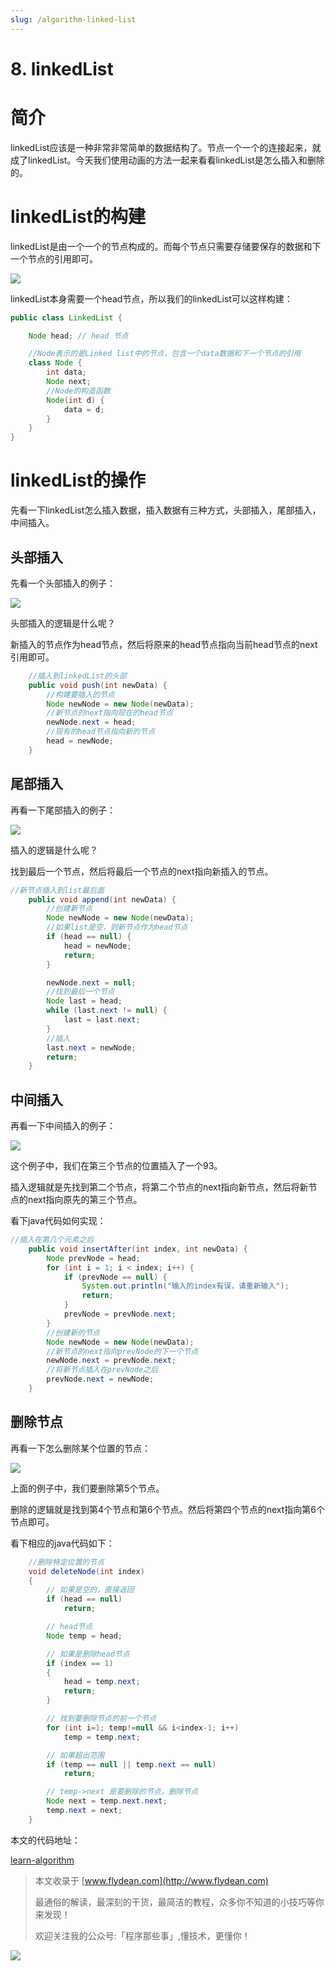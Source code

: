 ```yaml
---
slug: /algorithm-linked-list
---
```


# 8. linkedList

# 简介

linkedList应该是一种非常非常简单的数据结构了。节点一个一个的连接起来，就成了linkedList。今天我们使用动画的方法一起来看看linkedList是怎么插入和删除的。

# linkedList的构建

linkedList是由一个一个的节点构成的。而每个节点只需要存储要保存的数据和下一个节点的引用即可。

![](https://img-blog.csdnimg.cn/20200711205130793.png)

linkedList本身需要一个head节点，所以我们的linkedList可以这样构建：

~~~java
public class LinkedList {

    Node head; // head 节点

    //Node表示的是Linked list中的节点，包含一个data数据和下一个节点的引用
    class Node {
        int data;
        Node next;
        //Node的构造函数
        Node(int d) {
            data = d;
        }
    }
}
~~~

# linkedList的操作

先看一下linkedList怎么插入数据，插入数据有三种方式，头部插入，尾部插入，中间插入。

## 头部插入

先看一个头部插入的例子：

![](https://img-blog.csdnimg.cn/20200711205530567.gif)

头部插入的逻辑是什么呢？

新插入的节点作为head节点，然后将原来的head节点指向当前head节点的next引用即可。

~~~java
    //插入到linkedList的头部
    public void push(int newData) {
        //构建要插入的节点
        Node newNode = new Node(newData);
        //新节点的next指向现在的head节点
        newNode.next = head;
        //现有的head节点指向新的节点
        head = newNode;
    }
~~~

## 尾部插入

再看一下尾部插入的例子：

![](https://img-blog.csdnimg.cn/20200711210506686.gif)

插入的逻辑是什么呢？

找到最后一个节点，然后将最后一个节点的next指向新插入的节点。

~~~java
//新节点插入到list最后面
    public void append(int newData) {
        //创建新节点
        Node newNode = new Node(newData);
        //如果list是空，则新节点作为head节点
        if (head == null) {
            head = newNode;
            return;
        }

        newNode.next = null;
        //找到最后一个节点
        Node last = head;
        while (last.next != null) {
            last = last.next;
        }
        //插入
        last.next = newNode;
        return;
    }
~~~

## 中间插入

再看一下中间插入的例子：

![](https://img-blog.csdnimg.cn/2020071121075628.gif)

这个例子中，我们在第三个节点的位置插入了一个93。

插入逻辑就是先找到第二个节点，将第二个节点的next指向新节点，然后将新节点的next指向原先的第三个节点。

看下java代码如何实现：

~~~java
//插入在第几个元素之后
    public void insertAfter(int index, int newData) {
        Node prevNode = head;
        for (int i = 1; i < index; i++) {
            if (prevNode == null) {
                System.out.println("输入的index有误，请重新输入");
                return;
            }
            prevNode = prevNode.next;
        }
        //创建新的节点
        Node newNode = new Node(newData);
        //新节点的next指向prevNode的下一个节点
        newNode.next = prevNode.next;
        //将新节点插入在prevNode之后
        prevNode.next = newNode;
    }
~~~

## 删除节点

再看一下怎么删除某个位置的节点：

![](https://img-blog.csdnimg.cn/20200711211322969.gif)

上面的例子中，我们要删除第5个节点。

删除的逻辑就是找到第4个节点和第6个节点。然后将第四个节点的next指向第6个节点即可。

看下相应的java代码如下：

~~~java
    //删除特定位置的节点
    void deleteNode(int index)
    {
        // 如果是空的，直接返回
        if (head == null)
            return;

        // head节点
        Node temp = head;

        // 如果是删除head节点
        if (index == 1)
        {
            head = temp.next;
            return;
        }

        // 找到要删除节点的前一个节点
        for (int i=1; temp!=null && i<index-1; i++)
            temp = temp.next;

        // 如果超出范围
        if (temp == null || temp.next == null)
            return;

        // temp->next 是要删除的节点，删除节点
        Node next = temp.next.next;
        temp.next = next;
    }
~~~

本文的代码地址：

[learn-algorithm](https://github.com/ddean2009/learn-algorithm/tree/master/sorting)

> 本文收录于 [www.flydean.com](http://www.flydean.com)
>
> 最通俗的解读，最深刻的干货，最简洁的教程，众多你不知道的小技巧等你来发现！
> 
> 欢迎关注我的公众号:「程序那些事」,懂技术，更懂你！

![](https://img-blog.csdnimg.cn/20200709152618916.png)





